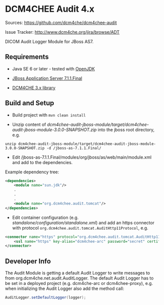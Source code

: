 DCM4CHEE Audit 4.x
==================

Sources: https://github.com/dcm4che/dcm4chee-audit

Issue Tracker: http://www.dcm4che.org/jira/browse/ADT

DICOM Audit Logger Module for JBoss AS7.

Requirements
------------
-   Java SE 6 or later - tested with [OpenJDK](http://openjdk.java.net/)

-   [JBoss Application Server 7.1.1.Final](http://www.jboss.org/jbossas/downloads)

-   [DCM4CHE 3.x library](https://github.com/dcm4che/dcm4che)


Build and Setup
---------------
* Build project with `mvn clean install`

* Unzip content of _dcm4chee-audit-jboss-module/target/dcm4chee-audit-jboss-module-3.0.0-SNAPSHOT.zip_ into the jboss root directory, e.g.

```
unzip dcm4chee-audit-jboss-module/target/dcm4chee-audit-jboss-module-3.0.0-SNAPSHOT.zip -d /jboss-as-7.1.1.Final/
```

* Edit /jboss-as-7.1.1.Final/modules/org/jboss/as/web/main/module.xml and add _<module name="org.dcm4chee.audit.tomcat"/>_ to the dependencies.

Example dependency tree:

```xml
<dependencies>
    <module name="sun.jdk"/>
    .
    .
    .
    <module name="org.dcm4chee.audit.tomcat"/>
</dependencies>
```

* Edit container configuration (e.g. _standalone/configuration/standalone.xml_) and add an https connector with protocol 
`org.dcm4chee.audit.tomcat.AuditHttp11Protocol`, e.g.

```xml
<connector name="https" protocol="org.dcm4chee.audit.tomcat.AuditHttp11Protocol" scheme="https" socket-binding="https" secure="true">
    <ssl name="https" key-alias="dcm4chee-arc" password="secret" certificate-key-file="${jboss.server.config.dir}/dcm4chee-arc/key.jks"/>
</connector>
```

Developer Info
--------------
The Audit Module is getting a default Audit Logger to write messages to from org.dcm4che.net.audit.AuditLogger.
The default Audit Logger has to be set in a deployed project (e.g. dcm4che-arc or dcm4chee-proxy), e.g. when
initializing the Audit Logger also add the method call:

```java
AuditLogger.setDefaultLogger(logger);
```
